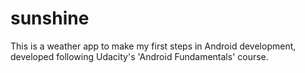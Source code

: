 sunshine
========
This is a weather app to make my first steps in Android development, developed following Udacity's 'Android Fundamentals' course.
